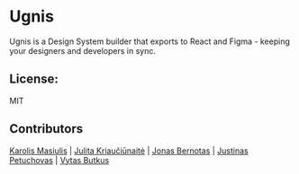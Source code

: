 # Ugnis

Ugnis is a Design System builder that exports to React and Figma - keeping your designers and developers in sync.

## License:

MIT

## Contributors

[Karolis Masiulis](https://www.github.com/masiulis) | [Julita Kriaučiūnaitė](https://github.com/JulitorK) | [Jonas Bernotas](https://github.com/Djonix) | [Justinas Petuchovas](https://github.com/jpetuchovas) | [Vytas Butkus](http://vytasbutkus.com/)

